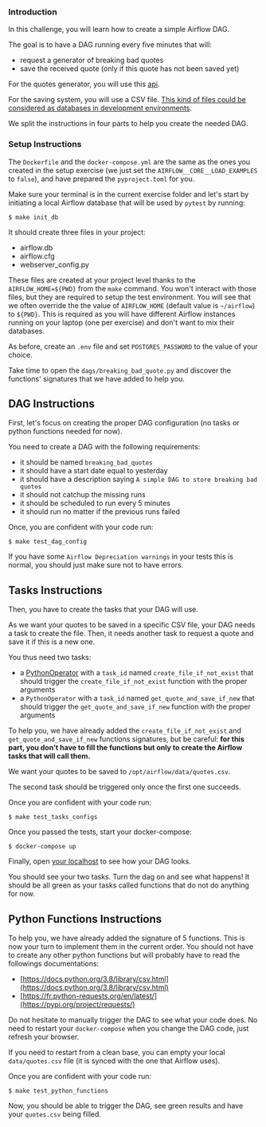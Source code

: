 ### Introduction

In this challenge, you will learn how to create a simple Airflow DAG.

The goal is to have a DAG running every five minutes that will:
- request a generator of breaking bad quotes
- save the received quote (only if this quote has not been saved yet)

For the quotes generator, you will use this [api](https://breakingbadquotes.xyz/).

For the saving system, you will use a CSV file. [This kind of files could be considered as databases in development environments](https://en.wikipedia.org/wiki/Comma-separated_values).

We split the instructions in four parts to help you create the needed DAG.

### Setup Instructions

The `Dockerfile` and the `docker-compose.yml` are the same as the ones you created in the setup exercise (we just set the `AIRFLOW__CORE__LOAD_EXAMPLES` to `false`), and have prepared the `pyproject.toml` for you.

Make sure your terminal is in the current exercise folder and let's start by initiating a local Airflow database that will be used by `pytest` by running:

```
$ make init_db
```

It should create three files in your project:
- airflow.db
- airflow.cfg
- webserver_config.py

These files are created at your project level thanks to the `AIRFLOW_HOME=${PWD}` from the `make` command. You won't interact with those files, but they are required to setup the test environment. You will see that we often override the the value of `AIRFLOW_HOME` (default value is `~/airflow`) to `${PWD}`. This is required as you will have different Airflow instances running on your laptop (one per exercise) and don't want to mix their databases.

As before, create an `.env` file and set `POSTGRES_PASSWORD` to the value of your choice.

Take time to open the `dags/breaking_bad_quote.py` and discover the functions' signatures that we have added to help you.

## DAG Instructions

First, let's focus on creating the proper DAG configuration (no tasks or python functions needed for now).

You need to create a DAG with the following requirements:
- it should be named `breaking_bad_quotes`
- it should have a start date equal to yesterday
- it should have a description saying `A simple DAG to store breaking bad quotes`
- it should not catchup the missing runs
- it should be scheduled to run every 5 minutes
- it should run no matter if the previous runs failed

Once, you are confident with your code run:
```
$ make test_dag_config
```

If you have some `Airflow Depreciation warnings` in your tests this is normal, you should just make sure not to have errors.

## Tasks Instructions

Then, you have to create the tasks that your DAG will use.

As we want your quotes to be saved in a specific CSV file, your DAG needs a task to create the file. Then, it needs another task to request a quote and save it if this is a new one.

You thus need two tasks:
- a [PythonOperator](https://airflow.apache.org/docs/apache-airflow/stable/howto/operator/python.html) with a `task_id` named `create_file_if_not_exist` that should trigger the `create_file_if_not_exist` function with the proper arguments
- a `PythonOperator` with a `task_id` named `get_quote_and_save_if_new` that should trigger the `get_quote_and_save_if_new` function with the proper arguments

To help you, we have already added the `create_file_if_not_exist` and `get_quote_and_save_if_new` functions signatures, but be careful:
**for this part, you don't have to fill the functions but only to create the Airflow tasks that will call them.**

We want your quotes to be saved to `/opt/airflow/data/quotes.csv`.

The second task should be triggered only once the first one succeeds.

Once you are confident with your code run:
```
$ make test_tasks_configs
```

Once you passed the tests, start your docker-compose:
```
$ docker-compose up
```

Finally, open [your localhost](http://localhost:8080/home) to see how your DAG looks.

You should see your two tasks. Turn the dag on and see what happens! It should be all green as your tasks called functions that do not do anything for now.

## Python Functions Instructions

To help you, we have already added the signature of 5 functions. This is now your turn to implement them in the current order. You should not have to create any other python functions but will probably have to read the followings documentations:
- [https://docs.python.org/3.8/library/csv.html](https://docs.python.org/3.8/library/csv.html)
- [https://fr.python-requests.org/en/latest/](https://pypi.org/project/requests/)

Do not hesitate to manually trigger the DAG to see what your code does.
No need to restart your `docker-compose` when you change the DAG code, just refresh your browser.

If you need to restart from a clean base, you can empty your local `data/quotes.csv` file (it is synced with the one that Airflow uses).

Once you are confident with your code run:
```
$ make test_python_functions
```

Now, you should be able to trigger the DAG, see green results and have your `quotes.csv` being filled.
